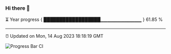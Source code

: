 ### Hi there 👋

⏳ Year progress { ██████████████████▁▁▁▁▁▁▁▁▁▁▁▁ } 61.85 %

---

⏰ Updated on Mon, 14 Aug 2023 18:18:19 GMT

![Progress Bar CI](https://github.com/liununu/liununu/workflows/Progress%20Bar%20CI/badge.svg)
